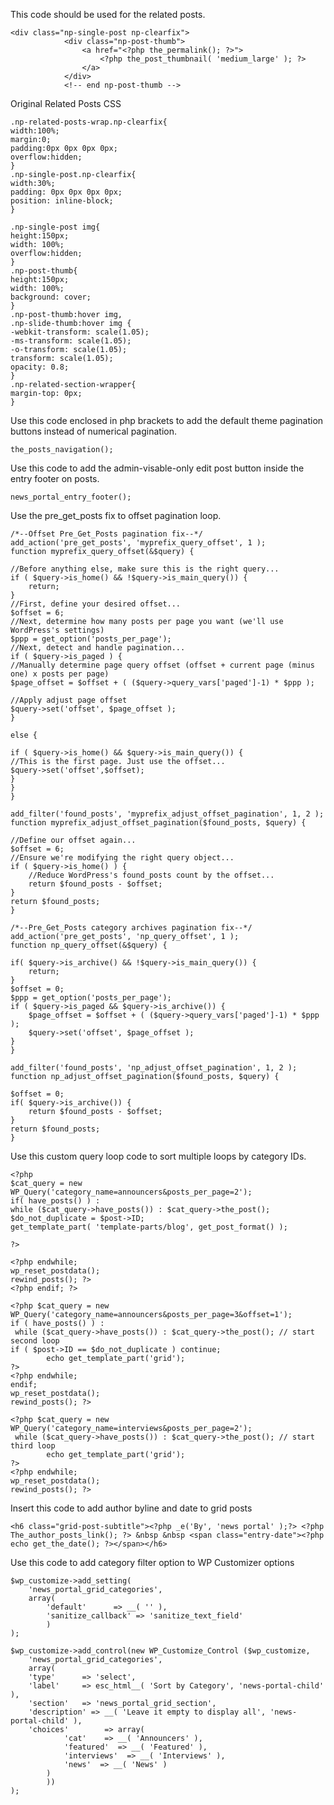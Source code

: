 This code should be used for the related posts.

    <div class="np-single-post np-clearfix">
				<div class="np-post-thumb">
					<a href="<?php the_permalink(); ?>">
						<?php the_post_thumbnail( 'medium_large' ); ?>
					</a>
				</div>
				<!-- end np-post-thumb -->

Original Related Posts CSS

	.np-related-posts-wrap.np-clearfix{
	width:100%;
	margin:0;
	padding:0px 0px 0px 0px;
	overflow:hidden;
	}
	.np-single-post.np-clearfix{
	width:30%;
	padding: 0px 0px 0px 0px;
	position: inline-block;
	}

	.np-single-post img{
	height:150px;
	width: 100%;
	overflow:hidden;	
	}
	.np-post-thumb{
	height:150px;
	width: 100%;
	background: cover;
	}
	.np-post-thumb:hover img,
	.np-slide-thumb:hover img {
	-webkit-transform: scale(1.05);
	-ms-transform: scale(1.05);
	-o-transform: scale(1.05);
	transform: scale(1.05);
	opacity: 0.8;
	}
	.np-related-section-wrapper{
	margin-top: 0px;
	}

Use this code enclosed in php brackets to add the default theme pagination buttons instead of numerical pagination.

	the_posts_navigation();

Use this code to add the admin-visable-only edit post button inside the entry footer on posts.

	news_portal_entry_footer(); 

Use the pre_get_posts fix to offset pagination loop.

	/*--Offset Pre_Get_Posts pagination fix--*/
	add_action('pre_get_posts', 'myprefix_query_offset', 1 );
	function myprefix_query_offset(&$query) {

	//Before anything else, make sure this is the right query...   
	if ( $query->is_home() && !$query->is_main_query()) {
        return;
	}
	//First, define your desired offset...
	$offset = 6;
	//Next, determine how many posts per page you want (we'll use WordPress's settings)
	$ppp = get_option('posts_per_page');
	//Next, detect and handle pagination...
	if ( $query->is_paged ) {
    //Manually determine page query offset (offset + current page (minus one) x posts per page)
    $page_offset = $offset + ( ($query->query_vars['paged']-1) * $ppp );

    //Apply adjust page offset
    $query->set('offset', $page_offset );
	}

	else {
	
	if ( $query->is_home() && $query->is_main_query()) {
    //This is the first page. Just use the offset...
    $query->set('offset',$offset);
	}			
	}
	}

	add_filter('found_posts', 'myprefix_adjust_offset_pagination', 1, 2 );
	function myprefix_adjust_offset_pagination($found_posts, $query) {

	//Define our offset again...
	$offset = 6;	
	//Ensure we're modifying the right query object...
	if ( $query->is_home() ) {
        //Reduce WordPress's found_posts count by the offset... 
        return $found_posts - $offset;
	}
	return $found_posts;
	}		

	/*--Pre_Get_Posts category archives pagination fix--*/
	add_action('pre_get_posts', 'np_query_offset', 1 );
	function np_query_offset(&$query) {

	if( $query->is_archive() && !$query->is_main_query()) {
        return;
	}
	$offset = 0;
	$ppp = get_option('posts_per_page');
	if ( $query->is_paged && $query->is_archive()) {
        $page_offset = $offset + ( ($query->query_vars['paged']-1) * $ppp );
        $query->set('offset', $page_offset );
	}   
	}

	add_filter('found_posts', 'np_adjust_offset_pagination', 1, 2 );
	function np_adjust_offset_pagination($found_posts, $query) {

 	$offset = 0;
 	if( $query->is_archive()) {
        return $found_posts - $offset;
	}
	return $found_posts;
	}				

Use this custom query loop code to sort multiple loops by category IDs.
    
    <?php	
	$cat_query = new WP_Query('category_name=announcers&posts_per_page=2');
    if( have_posts() ) : 
	while ($cat_query->have_posts()) : $cat_query->the_post();
	$do_not_duplicate = $post->ID;
	get_template_part( 'template-parts/blog', get_post_format() );
	
	?>
	
	<?php endwhile; 
	wp_reset_postdata(); 
	rewind_posts(); ?>
	<?php endif; ?>	
	
	<?php $cat_query = new WP_Query('category_name=announcers&posts_per_page=3&offset=1'); 
	if ( have_posts() ) :
	 while ($cat_query->have_posts()) : $cat_query->the_post(); // start second loop
	if ( $post->ID == $do_not_duplicate ) continue; 
			echo get_template_part('grid');
	?>
	<?php endwhile;  
	endif; 
	wp_reset_postdata(); 
	rewind_posts(); ?>
	
	<?php $cat_query = new WP_Query('category_name=interviews&posts_per_page=2'); 
	 while ($cat_query->have_posts()) : $cat_query->the_post(); // start third loop
			echo get_template_part('grid');
	?>
	<?php endwhile;  
	wp_reset_postdata(); 
	rewind_posts(); ?>

Insert this code to add author byline and date to grid posts

    <h6 class="grid-post-subtitle"><?php _e('By', 'news portal' );?> <?php The_author_posts_link(); ?> &nbsp &nbsp <span class="entry-date"><?php echo get_the_date(); ?></span></h6>	
    
Use this code to add category filter option to WP Customizer options

    $wp_customize->add_setting(
        'news_portal_grid_categories',
        array(
            'default'      => __( '' ),
            'sanitize_callback' => 'sanitize_text_field'
            )
    );
	
    $wp_customize->add_control(new WP_Customize_Control ($wp_customize,
        'news_portal_grid_categories',
        array(	 
		'type'      => 'select',
        'label'     => esc_html__( 'Sort by Category', 'news-portal-child' ),
        'section'   => 'news_portal_grid_section',
		'description' => __( 'Leave it empty to display all', 'news-portal-child' ),
        'choices'        => array(
			    'cat'    => __( 'Announcers' ),
				'featured'  => __( 'Featured' ),
                'interviews'  => __( 'Interviews' ),
				'news'  => __( 'News' )
            )
			))
    );

